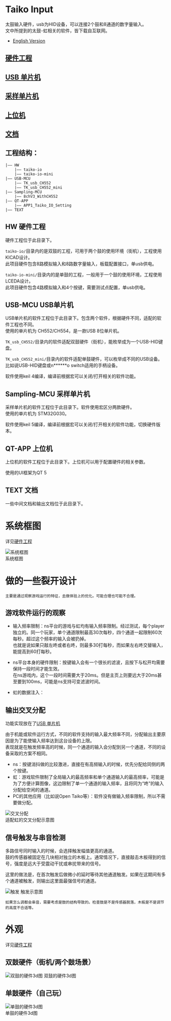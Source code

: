 # Taiko Input

太鼓输入硬件，usb为HID设备，可以连接2个鼓和8通道的数字量输入。  
文中所提到的太鼓-虹相关的软件，皆下载自互联网。

- [English Version](./README_EN.md)


## [硬件工程](./HW/)
## [USB 单片机](./USB-MCU/)
## [采样单片机](./Sampling-MCU/)
## [上位机](./QT-APP/)
## [文档](./TEXT/)
  


## 工程结构：
```
|—— HW
    |—— taiko-io
    |—— taiko-io-mini
|—— USB-MCU
    |—— TK_usb_CH552
    |—— TK_usb_CH552_mini
|—— Sampling-MCU
    |—— 8chV3_WithCH552
|—— QT-APP
    |—— APP1_Taiko_IO_Setting
|—— TEXT
```


## HW 硬件工程

硬件工程位于此目录下。  

`taiko-io/`目录内的是双鼓的工程，可用于两个鼓的使用环境（街机），工程使用KICAD设计。  
此项目硬件包含8路模拟输入和8路数字量输入，板载配置接口，单usb供电。  

`taiko-io-mini/`目录内的是单鼓的工程，一般用于一个鼓的使用环境，工程使用LCEDA设计。  
此项目硬件包含4路模拟输入和4个按键，需要测试点配置，单usb供电。  


## USB-MCU USB单片机

USB单片机的软件工程位于此目录下。包含两个软件，根据硬件不同，适配的软件工程也不同。  
使用的单片机为 CH552/CH554，是一款USB 8位单片机。  

`TK_usb_CH552/`目录内的软件适配双鼓硬件（街机），能枚举成为一个USB-HID键盘。  

`TK_usb_CH552_mini/`目录内的软件适配单鼓硬件，可以枚举成不同的USB设备。比如说USB-HID键盘或n******o switch适用的手柄设备。  

软件使用keil 4编译，编译前根据宏可以关闭/打开相关的软件功能。  


## Sampling-MCU 采样单片机

采样单片机的软件工程位于此目录下。软件使用宏区分两款硬件。  
使用的单片机为 STM32G030。  

软件使用keil 5编译，编译前根据宏可以关闭/打开相关的软件功能，切换硬件版本。  


## QT-APP 上位机

上位机的软件工程位于此目录下。上位机可以用于配置硬件的相关参数。  

使用的UI框架为QT 5  


## TEXT 文档

一些中间文档和输出文档位于此目录下。  


# 系统框图
详见[硬件工程](./HW/)  

![系统框图](./HW/img/hardware.png "系统框图")  
系统框图  

# 做的一些裂开设计

    主要是通过观察游戏运行的特征，去做体验上的优化。可能合理也可能不合理。

## 游戏软件运行的观察
- 输入频率限制：ns平台的游戏与虹均有输入频率限制。经过测试，每个player独立的。同一个玩家，单个通道限制最高30次每秒，四个通道一起限制60次每秒。超过这个频率的输入会被扔掉。  
也就是说如果只敲左咚或者右咚，则最多30打每秒，而如果左右咚交替输入，能提高到60打每秒。  

- ns平台本身的硬件限制：按键输入会有一个很长的滤波，且按下与松开均需要保持一段时间才能生效。  
在ns游戏内，这个一段时间需要大于20ms。但是主页上则要远大于20ms甚至要到100ms，可能是ns支持可变滤波时间。  

- 虹的数据注入：

  
## 输出交叉分配

功能实现放在了[USB 单片机](./USB-MCU/)

由于机能或软件运行方式，不同的软件支持的输入最大频率不同，分配输出主要原因是为了能使输入频率达到这台设备的上限。  
表现就是在触发频率高的时候，同一个通道的输入会分配到另一个通道，不同的设备采取的方案不相同。  
- ns：按键消抖做的比较激进，直接在有高频输入的时候，优先分配给同侧的两个按键。
- 虹：游戏软件限制了全局输入的最高频率和单个通道输入的最高频率，可能是为了方便计算图像，这边限制了单一个通道的输入频率，且将同为“咚”的输入分配给空闲的通道。
- PC的其他应用（比如说Open Taiko等）：软件没有做输入频率限制，所以不需要做分配。

![交叉分配](./USB-MCU/img/cross.png "交叉分配")  
适配虹的交叉分配示意图  

## 信号触发与串音检测

多路信号同时输入的时候，会选择触发幅值更高的通道。  
鼓的传感器被固定在几块相对独立的木板上。通常情况下，直接敲击木板得到的信号，强度是远大于受震动干扰或串扰带来的信号。  

这里的做法是，在首次触发后做微小的延时等待其他通道触发。如果在这期间有多个通道被触发，则输出这里面最强信号的通道。  

![触发](./Sampling-MCU/img/trigger.png "触发")
触发示意图  

    如果怎么调都会串音，需要考虑是鼓的结构导致的。检查鼓是不是传感器脱落，木板是不是调节的高度不合适等。

# 外观

详见[硬件工程](./HW/) 

## 双鼓硬件（街机/两个鼓场景）

![双鼓的硬件3d图](./HW/img/new_io_3d.png  "双鼓的硬件3d图")
双鼓的硬件3d图  

## 单鼓硬件（自己玩）

![单鼓的硬件3d图](./HW/img/taiko_input_x4_3d.png  "单鼓的硬件3d图")  
单鼓的硬件3d图  
